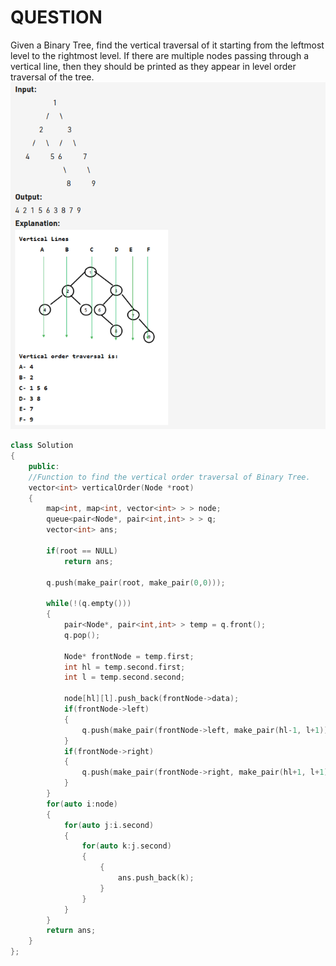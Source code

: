 # QUESTION

Given a Binary Tree, find the vertical traversal of it starting from the leftmost level to the rightmost level.
If there are multiple nodes passing through a vertical line, then they should be printed as they appear in level order traversal of the tree.
![question-input-output](./Screenshot%20from%202023-06-04%2012-25-24.png)

```cpp
class Solution
{
    public:
    //Function to find the vertical order traversal of Binary Tree.
    vector<int> verticalOrder(Node *root)
    {
        map<int, map<int, vector<int> > > node;
        queue<pair<Node*, pair<int,int> > > q;
        vector<int> ans;
        
        if(root == NULL)
            return ans;
            
        q.push(make_pair(root, make_pair(0,0)));
        
        while(!(q.empty()))
        {
            pair<Node*, pair<int,int> > temp = q.front();
            q.pop();
            
            Node* frontNode = temp.first;
            int hl = temp.second.first;
            int l = temp.second.second;
            
            node[hl][l].push_back(frontNode->data);
            if(frontNode->left)
            {
                q.push(make_pair(frontNode->left, make_pair(hl-1, l+1)));
            }
            if(frontNode->right)
            {
                q.push(make_pair(frontNode->right, make_pair(hl+1, l+1)));
            }
        }
        for(auto i:node)
        {
            for(auto j:i.second)
            {
                for(auto k:j.second)
                {
                    {
                        ans.push_back(k);
                    }
                }
            }
        }
        return ans;
    }
};
```
